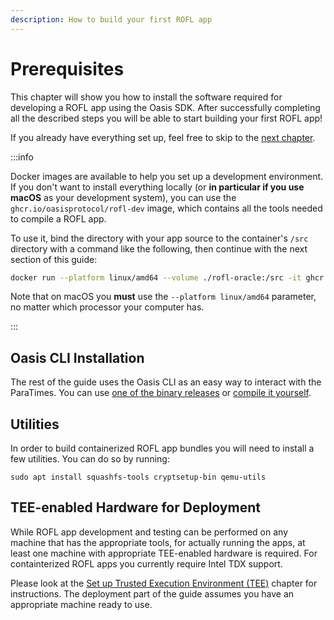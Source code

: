 ```yaml
---
description: How to build your first ROFL app
---
```


# Prerequisites

This chapter will show you how to install the software required for developing
a ROFL app using the Oasis SDK. After successfully completing all the described
steps you will be able to start building your first ROFL app!

If you already have everything set up, feel free to skip to the [next chapter].

[next chapter]: app.mdx

:::info

Docker images are available to help you set up a development
environment. If you don't want to install everything locally (or **in
particular if you use macOS** as your development system), you can use
the `ghcr.io/oasisprotocol/rofl-dev` image, which contains all the tools
needed to compile a ROFL app.

To use it, bind the directory with your app source to the container's
`/src` directory with a command like the following, then continue with
the next section of this guide:

```bash
docker run --platform linux/amd64 --volume ./rofl-oracle:/src -it ghcr.io/oasisprotocol/rofl-dev
```

Note that on macOS you **must** use the `--platform linux/amd64`
parameter, no matter which processor your computer has.

:::

## Oasis CLI Installation

The rest of the guide uses the Oasis CLI as an easy way to interact with the
ParaTimes. You can use [one of the binary releases] or [compile it yourself].

<!-- markdownlint-disable line-length -->
[one of the binary releases]: https://github.com/oasisprotocol/cli/releases
[compile it yourself]: https://github.com/oasisprotocol/cli/blob/master/README.md
<!-- markdownlint-enable line-length -->

## Utilities

In order to build containerized ROFL app bundles you will need to install a few
utilities. You can do so by running:

```
sudo apt install squashfs-tools cryptsetup-bin qemu-utils
```

## TEE-enabled Hardware for Deployment

While ROFL app development and testing can be performed on any machine that has
the appropriate tools, for actually running the apps, at least one machine with
appropriate TEE-enabled hardware is required. For containterized ROFL apps you
currently require Intel TDX support.

Please look at the [Set up Trusted Execution Environment (TEE)] chapter for
instructions. The deployment part of the guide assumes you have an appropriate
machine ready to use.

<!-- markdownlint-disable line-length -->
[Set up Trusted Execution Environment (TEE)]: https://github.com/oasisprotocol/docs/blob/main/docs/node/run-your-node/prerequisites/set-up-trusted-execution-environment-tee.md
<!-- markdownlint-enable line-length -->
